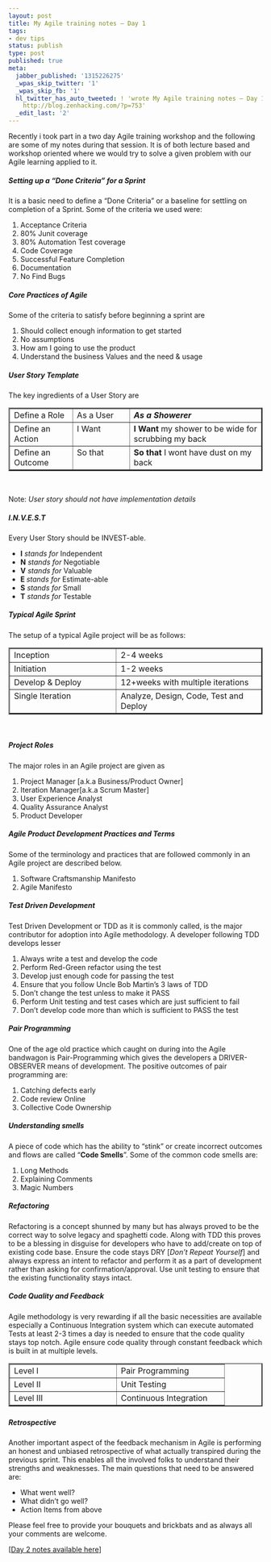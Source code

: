 ```yaml
---
layout: post
title: My Agile training notes – Day 1
tags:
- dev tips
status: publish
type: post
published: true
meta:
  jabber_published: '1315226275'
  _wpas_skip_twitter: '1'
  _wpas_skip_fb: '1'
  hl_twitter_has_auto_tweeted: ! 'wrote My Agile training notes – Day 1, read it here:
    http://blog.zenhacking.com/?p=753'
  _edit_last: '2'
---
```

Recently i took part in a two day Agile training workshop and the following are some of my notes during that session. It is of both lecture based and workshop oriented where we would try to solve a given problem with our Agile learning applied to it.
<h5>Setting up a “Done Criteria” for a Sprint</h5>
It is a basic need to define a “Done Criteria” or a baseline for settling on completion of a Sprint. Some of the criteria we used were:
<ol>
	<li>Acceptance Criteria</li>
	<li>80% Junit coverage</li>
	<li>80% Automation Test coverage</li>
	<li>Code Coverage</li>
	<li>Successful Feature Completion</li>
	<li>Documentation</li>
	<li>No Find Bugs</li>
</ol>
<h5>Core Practices of Agile</h5>
Some of the criteria to satisfy before beginning a sprint are
<ol>
	<li>Should collect enough information to get started</li>
	<li>No assumptions</li>
	<li>How am I going to use the product</li>
	<li>Understand the business Values and the need &amp; usage</li>
</ol>
<h5>User Story Template</h5>
The key ingredients of a User Story are
<table width="626" border="2" cellspacing="3" cellpadding="2">
<tbody>
<tr>
<td valign="top" width="132">Define a Role</td>
<td valign="top" width="131">As a User</td>
<td valign="top" width="347"><strong><em>As a Showerer</em></strong></td>
</tr>
<tr>
<td valign="top" width="132">Define an Action</td>
<td valign="top" width="131">I Want</td>
<td valign="top" width="347"><strong>I Want </strong>my shower to be wide for scrubbing my back</td>
</tr>
<tr>
<td valign="top" width="132">Define an Outcome</td>
<td valign="top" width="131">So that</td>
<td valign="top" width="349"><strong>So that</strong> I wont have dust on my back</td>
</tr>
</tbody>
</table>
&nbsp;

Note: <em>User story should not have implementation details</em>
<h5>I.N.V.E.S.T</h5>
Every User Story should be INVEST-able.
<ul>
	<li><strong>I</strong> <em>stands for</em> Independent</li>
	<li><strong>N</strong> <em>stands for</em> Negotiable</li>
	<li><strong>V</strong> <em>stands for </em>Valuable</li>
	<li><strong>E </strong><em>stands for</em> Estimate-able</li>
	<li><strong>S</strong> <em>stands for </em>Small</li>
	<li><strong>T</strong> <em>stands for</em> Testable</li>
</ul>
<h5>Typical Agile Sprint</h5>
The setup of a typical Agile project will be as follows:
<table width="483" border="2" cellspacing="2" cellpadding="2">
<tbody>
<tr>
<td valign="top" width="198">Inception</td>
<td valign="top" width="275">2-4 weeks</td>
</tr>
<tr>
<td valign="top" width="198">Initiation</td>
<td valign="top" width="275">1-2 weeks</td>
</tr>
<tr>
<td valign="top" width="198">Develop &amp; Deploy</td>
<td valign="top" width="275">12+weeks with multiple iterations</td>
</tr>
<tr>
<td valign="top" width="198">Single Iteration</td>
<td valign="top" width="276">Analyze, Design, Code, Test and Deploy</td>
</tr>
</tbody>
</table>
&nbsp;
<h5>Project Roles</h5>
The major roles in an Agile project are given as
<ol>
	<li>Project Manager [a.k.a Business/Product Owner]</li>
	<li>Iteration Manager[a.k.a Scrum Master]</li>
	<li>User Experience Analyst</li>
	<li>Quality Assurance Analyst</li>
	<li>Product Developer</li>
</ol>
<h5>Agile Product Development Practices and Terms</h5>
Some of the terminology and practices that are followed commonly in an Agile project are described below.
<ol>
	<li>Software Craftsmanship Manifesto</li>
	<li>Agile Manifesto</li>
</ol>
<h5>Test Driven Development</h5>
Test Driven Development or TDD as it is commonly called, is the major contributor for adoption into Agile methodology. A developer following TDD develops lesser
<ol>
	<li>Always write a test and develop the code</li>
	<li>Perform Red-Green refactor using the test</li>
	<li>Develop just enough code for passing the test</li>
	<li>Ensure that you follow Uncle Bob Martin’s 3 laws of TDD</li>
	<li>Don’t change the test unless to make it PASS</li>
	<li>Perform Unit testing and test cases which are just sufficient to fail</li>
	<li>Don’t develop code more than which is sufficient to PASS the test</li>
</ol>
<h5>Pair Programming</h5>
One of the age old practice which caught on during into the Agile bandwagon is Pair-Programming which gives the developers a DRIVER-OBSERVER means of development. The positive outcomes of pair programming are:
<ol>
	<li>Catching defects early</li>
	<li>Code review Online</li>
	<li>Collective Code Ownership</li>
</ol>
<h5>Understanding smells</h5>
A piece of code which has the ability to “stink” or create incorrect outcomes and flows are called “<strong>Code Smells</strong>”. Some of the common code smells are:
<ol>
	<li>Long Methods</li>
	<li>Explaining Comments</li>
	<li>Magic Numbers</li>
</ol>
<h5>Refactoring</h5>
Refactoring is a concept shunned by many but has always proved to be the correct way to solve legacy and spaghetti code. Along with TDD this proves to be a blessing in disguise for developers who have to add/create on top of existing code base. Ensure the code stays DRY [<em>Don’t Repeat Yourself</em>] and always express an intent to refactor and perform it as a part of development rather than asking for confirmation/approval. Use unit testing to ensure that the existing functionality stays intact.
<h5>Code Quality and Feedback</h5>
Agile methodology is very rewarding if all the basic necessities are available especially a Continuous Integration system which can execute automated Tests at least 2-3 times a day is needed to ensure that the code quality stays top notch. Agile ensure code quality through constant feedback which is built in at multiple levels.
<table width="400" border="2" cellspacing="2" cellpadding="2">
<tbody>
<tr>
<td valign="top" width="195">Level I</td>
<td valign="top" width="195">Pair Programming</td>
</tr>
<tr>
<td valign="top" width="195">Level II</td>
<td valign="top" width="195">Unit Testing</td>
</tr>
<tr>
<td valign="top" width="195">Level III</td>
<td valign="top" width="197">Continuous Integration</td>
</tr>
</tbody>
</table>
<h5></h5>
<h5>Retrospective</h5>
Another important aspect of the feedback mechanism in Agile is performing an honest and unbiased retrospective of what actually transpired during the previous sprint. This enables all the involved folks to understand their strengths and weaknesses. The main questions that need to be answered are:
<ul>
	<li>What went well?</li>
	<li>What didn’t go well?</li>
	<li>Action Items from above</li>
</ul>
Please feel free to provide your bouquets and brickbats and as always all your comments are welcome.

[<a title="Day 2 notes available here" href="http://zengopal.wordpress.com/2011/09/22/my-agile-training-notes-day-2/" target="_blank">Day 2 notes available here</a>] 
